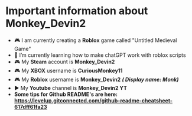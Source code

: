 # Important information about Monkey_Devin2

- 🎮 I am currently creating a **Roblox** game called "Untitled Medieval Game"
- 📖 I’m currently learning how to make chatGPT work with roblox scripts
- 🎮 My **Steam** account is **Monkey_Devin2**
- 🎮 My **XBOX** username is **CuriousMonkey11**
- 🎮 My **Roblox** username is **Monkey_Devin2** ***( Display name: Monk)***
- ▶️ My **Youtube** channel is **Monkey_Devin2 YT**
- **Some tips for Github README's are here: https://levelup.gitconnected.com/github-readme-cheatsheet-617dff61fa23**



<!--- use this for notes--->
<!--- the more hashtags, the smaller the heading, example: "# hello", is the biggest and "###### Hello", is the smallest --->
<!--- Use 1 hastag for a line/breakup for the page. --->
